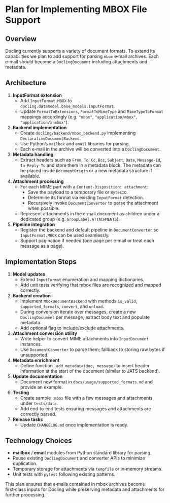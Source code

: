 # Plan for Implementing MBOX File Support

## Overview
Docling currently supports a variety of document formats. To extend its capabilities we plan to add support for parsing `mbox` e‑mail archives. Each e‑mail should become a `DoclingDocument` including attachments and metadata.

## Architecture
1. **InputFormat extension**
   - Add `InputFormat.MBOX` to `docling.datamodel.base_models.InputFormat`.
   - Update `FormatToExtensions`, `FormatToMimeType` and `MimeTypeToFormat` mappings accordingly (e.g. `"mbox"`, `"application/mbox"`, `"application/x-mbox"`).
2. **Backend implementation**
   - Create `docling/backend/mbox_backend.py` implementing `DeclarativeDocumentBackend`.
   - Use Python’s `mailbox` and `email` libraries for parsing.
   - Each e‑mail in the archive will be converted into a `DoclingDocument`.
3. **Metadata handling**
   - Extract headers such as `From`, `To`, `Cc`, `Bcc`, `Subject`, `Date`, `Message‑Id`, `In‑Reply‑To` and store them in a metadata block. The metadata can be placed inside `DocumentOrigin` or a new metadata structure if available.
4. **Attachment processing**
   - For each MIME part with a `Content-Disposition: attachment`:
     - Save the payload to a temporary file or `BytesIO`.
     - Determine its format via existing `InputFormat` detection.
     - Recursively invoke `DocumentConverter` to parse the attachment when possible.
   - Represent attachments in the e‑mail document as children under a dedicated group (e.g. `GroupLabel.ATTACHMENTS`).
5. **Pipeline integration**
   - Register the backend and default pipeline in `DocumentConverter` so `InputFormat.MBOX` can be used seamlessly.
   - Support pagination if needed (one page per e‑mail or treat each message as a page).

## Implementation Steps
1. **Model updates**
   - Extend `InputFormat` enumeration and mapping dictionaries.
   - Add unit tests verifying that mbox files are recognized and mapped correctly.
2. **Backend creation**
   - Implement `MboxDocumentBackend` with methods `is_valid`, `supported_formats`, `convert`, and `unload`.
   - During conversion iterate over messages, create a new `DoclingDocument` per message, extract body text and populate metadata.
   - Add optional flag to include/exclude attachments.
3. **Attachment conversion utility**
   - Write helper to convert MIME attachments into `InputDocument` instances.
   - Use `DocumentConverter` to parse them; fallback to storing raw bytes if unsupported.
4. **Metadata enrichment**
   - Define function `_add_metadata(doc, message)` to insert header information at the start of the document (similar to JATS backend).
5. **Update documentation**
   - Document new format in `docs/usage/supported_formats.md` and provide an example.
6. **Testing**
   - Create sample `.mbox` file with a few messages and attachments under `tests/data`.
   - Add end‑to‑end tests ensuring messages and attachments are correctly parsed.
7. **Release tasks**
   - Update `CHANGELOG.md` once implementation is ready.

## Technology Choices
- **mailbox** / **email** modules from Python standard library for parsing.
- Reuse existing `DoclingDocument` and converter APIs to minimize duplication.
- Temporary storage for attachments via `tempfile` or in‑memory streams.
- Unit tests with `pytest` following existing patterns.

This plan ensures that e‑mails contained in mbox archives become first‑class inputs for Docling while preserving metadata and attachments for further processing.
